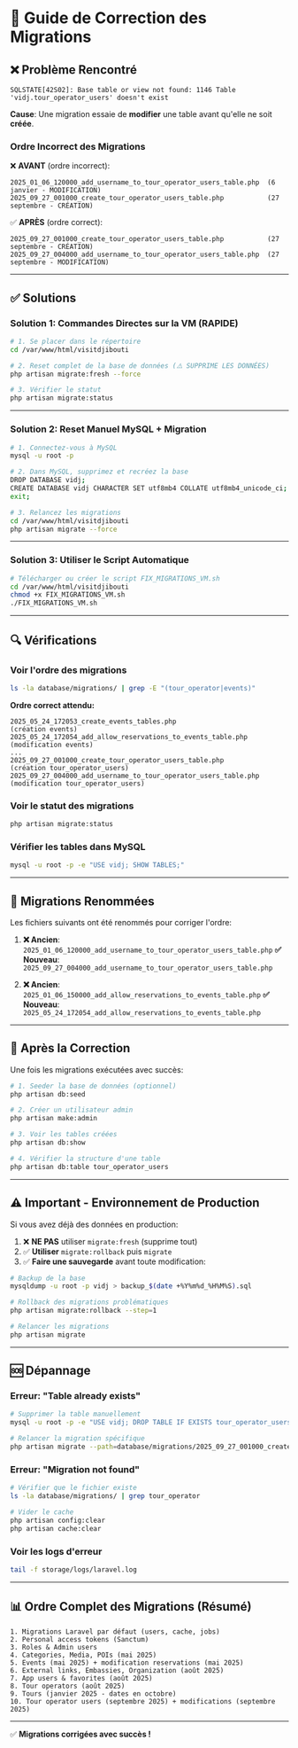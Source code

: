# 🔧 Guide de Correction des Migrations

## ❌ Problème Rencontré

```
SQLSTATE[42S02]: Base table or view not found: 1146 Table 'vidj.tour_operator_users' doesn't exist
```

**Cause**: Une migration essaie de **modifier** une table avant qu'elle ne soit **créée**.

### Ordre Incorrect des Migrations

❌ **AVANT** (ordre incorrect):
```
2025_01_06_120000_add_username_to_tour_operator_users_table.php  (6 janvier - MODIFICATION)
2025_09_27_001000_create_tour_operator_users_table.php           (27 septembre - CRÉATION)
```

✅ **APRÈS** (ordre correct):
```
2025_09_27_001000_create_tour_operator_users_table.php           (27 septembre - CRÉATION)
2025_09_27_004000_add_username_to_tour_operator_users_table.php  (27 septembre - MODIFICATION)
```

---

## ✅ Solutions

### Solution 1: Commandes Directes sur la VM (RAPIDE)

```bash
# 1. Se placer dans le répertoire
cd /var/www/html/visitdjibouti

# 2. Reset complet de la base de données (⚠️ SUPPRIME LES DONNÉES)
php artisan migrate:fresh --force

# 3. Vérifier le statut
php artisan migrate:status
```

---

### Solution 2: Reset Manuel MySQL + Migration

```bash
# 1. Connectez-vous à MySQL
mysql -u root -p

# 2. Dans MySQL, supprimez et recréez la base
DROP DATABASE vidj;
CREATE DATABASE vidj CHARACTER SET utf8mb4 COLLATE utf8mb4_unicode_ci;
exit;

# 3. Relancez les migrations
cd /var/www/html/visitdjibouti
php artisan migrate --force
```

---

### Solution 3: Utiliser le Script Automatique

```bash
# Télécharger ou créer le script FIX_MIGRATIONS_VM.sh
cd /var/www/html/visitdjibouti
chmod +x FIX_MIGRATIONS_VM.sh
./FIX_MIGRATIONS_VM.sh
```

---

## 🔍 Vérifications

### Voir l'ordre des migrations

```bash
ls -la database/migrations/ | grep -E "(tour_operator|events)"
```

**Ordre correct attendu:**

```
2025_05_24_172053_create_events_tables.php                       (création events)
2025_05_24_172054_add_allow_reservations_to_events_table.php    (modification events)
...
2025_09_27_001000_create_tour_operator_users_table.php           (création tour_operator_users)
2025_09_27_004000_add_username_to_tour_operator_users_table.php  (modification tour_operator_users)
```

### Voir le statut des migrations

```bash
php artisan migrate:status
```

### Vérifier les tables dans MySQL

```bash
mysql -u root -p -e "USE vidj; SHOW TABLES;"
```

---

## 📝 Migrations Renommées

Les fichiers suivants ont été renommés pour corriger l'ordre:

1. **❌ Ancien**: `2025_01_06_120000_add_username_to_tour_operator_users_table.php`
   **✅ Nouveau**: `2025_09_27_004000_add_username_to_tour_operator_users_table.php`

2. **❌ Ancien**: `2025_01_06_150000_add_allow_reservations_to_events_table.php`
   **✅ Nouveau**: `2025_05_24_172054_add_allow_reservations_to_events_table.php`

---

## 🚀 Après la Correction

Une fois les migrations exécutées avec succès:

```bash
# 1. Seeder la base de données (optionnel)
php artisan db:seed

# 2. Créer un utilisateur admin
php artisan make:admin

# 3. Voir les tables créées
php artisan db:show

# 4. Vérifier la structure d'une table
php artisan db:table tour_operator_users
```

---

## ⚠️ Important - Environnement de Production

Si vous avez déjà des données en production:

1. ❌ **NE PAS** utiliser `migrate:fresh` (supprime tout)
2. ✅ **Utiliser** `migrate:rollback` puis `migrate`
3. ✅ **Faire une sauvegarde** avant toute modification:

```bash
# Backup de la base
mysqldump -u root -p vidj > backup_$(date +%Y%m%d_%H%M%S).sql

# Rollback des migrations problématiques
php artisan migrate:rollback --step=1

# Relancer les migrations
php artisan migrate
```

---

## 🆘 Dépannage

### Erreur: "Table already exists"

```bash
# Supprimer la table manuellement
mysql -u root -p -e "USE vidj; DROP TABLE IF EXISTS tour_operator_users;"

# Relancer la migration spécifique
php artisan migrate --path=database/migrations/2025_09_27_001000_create_tour_operator_users_table.php
```

### Erreur: "Migration not found"

```bash
# Vérifier que le fichier existe
ls -la database/migrations/ | grep tour_operator

# Vider le cache
php artisan config:clear
php artisan cache:clear
```

### Voir les logs d'erreur

```bash
tail -f storage/logs/laravel.log
```

---

## 📊 Ordre Complet des Migrations (Résumé)

```
1. Migrations Laravel par défaut (users, cache, jobs)
2. Personal access tokens (Sanctum)
3. Roles & Admin users
4. Categories, Media, POIs (mai 2025)
5. Events (mai 2025) + modification reservations (mai 2025)
6. External links, Embassies, Organization (août 2025)
7. App users & favorites (août 2025)
8. Tour operators (août 2025)
9. Tours (janvier 2025 - dates en octobre)
10. Tour operator users (septembre 2025) + modifications (septembre 2025)
```

---

✅ **Migrations corrigées avec succès !**
